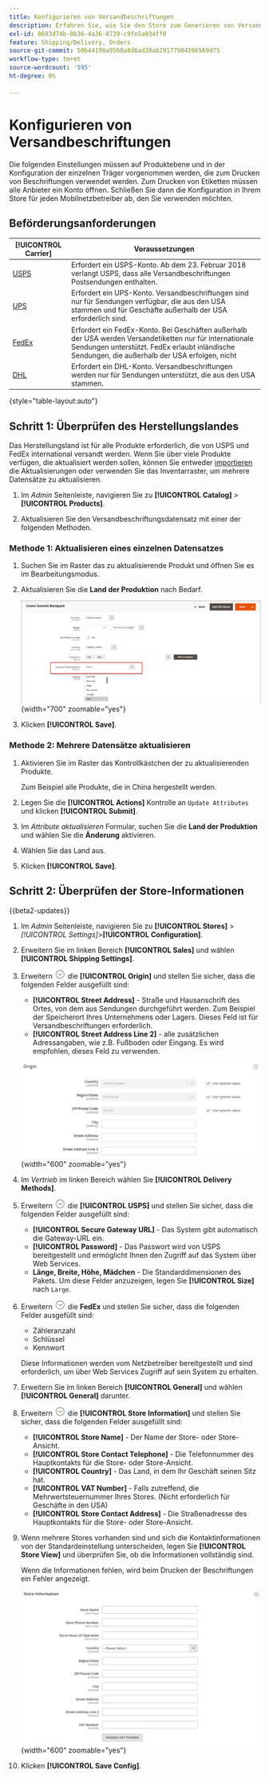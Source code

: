 ```yaml
---
title: Konfigurieren von Versandbeschriftungen
description: Erfahren Sie, wie Sie den Store zum Generieren von Versandbeschriftungen konfigurieren.
exl-id: 0693d74b-8b36-4a36-8739-c9fe5a934ff0
feature: Shipping/Delivery, Orders
source-git-commit: 50b44190a9568a8d6ad38ab29177904596569d75
workflow-type: tm+mt
source-wordcount: '595'
ht-degree: 0%

---
```


# Konfigurieren von Versandbeschriftungen

Die folgenden Einstellungen müssen auf Produktebene und in der Konfiguration der einzelnen Träger vorgenommen werden, die zum Drucken von Beschriftungen verwendet werden. Zum Drucken von Etiketten müssen alle Anbieter ein Konto öffnen. Schließen Sie dann die Konfiguration in Ihrem Store für jeden Mobilnetzbetreiber ab, den Sie verwenden möchten.

## Beförderungsanforderungen

| [!UICONTROL Carrier] | Voraussetzungen |
|-------|--------|
| [USPS](usps.md) | Erfordert ein USPS-Konto. Ab dem 23. Februar 2018 verlangt USPS, dass alle Versandbeschriftungen Postsendungen enthalten. |
| [UPS](ups.md) | Erfordert ein UPS-Konto. Versandbeschriftungen sind nur für Sendungen verfügbar, die aus den USA stammen und für Geschäfte außerhalb der USA erforderlich sind. |
| [FedEx](fedex.md) | Erfordert ein FedEx-Konto. Bei Geschäften außerhalb der USA werden Versandetiketten nur für internationale Sendungen unterstützt. FedEx erlaubt inländische Sendungen, die außerhalb der USA erfolgen, nicht |
| [DHL](dhl.md) | Erfordert ein DHL-Konto. Versandbeschriftungen werden nur für Sendungen unterstützt, die aus den USA stammen. |

{style="table-layout:auto"}

## Schritt 1: Überprüfen des Herstellungslandes

Das Herstellungsland ist für alle Produkte erforderlich, die von USPS und FedEx international versandt werden. Wenn Sie über viele Produkte verfügen, die aktualisiert werden sollen, können Sie entweder [importieren](../systems/data-import.md) die Aktualisierungen oder verwenden Sie das Inventarraster, um mehrere Datensätze zu aktualisieren.

1. Im _Admin_ Seitenleiste, navigieren Sie zu **[!UICONTROL Catalog]** > **[!UICONTROL Products]**.

1. Aktualisieren Sie den Versandbeschriftungsdatensatz mit einer der folgenden Methoden.

### Methode 1: Aktualisieren eines einzelnen Datensatzes

1. Suchen Sie im Raster das zu aktualisierende Produkt und öffnen Sie es im Bearbeitungsmodus.

1. Aktualisieren Sie die **Land der Produktion** nach Bedarf.

   ![Land der Produktion](./assets/product-country-of-manufacture.png){width="700" zoomable="yes"}

1. Klicken **[!UICONTROL Save]**.

### Methode 2: Mehrere Datensätze aktualisieren

1. Aktivieren Sie im Raster das Kontrollkästchen der zu aktualisierenden Produkte.

   Zum Beispiel alle Produkte, die in China hergestellt werden.

1. Legen Sie die **[!UICONTROL Actions]** Kontrolle an `Update Attributes` und klicken **[!UICONTROL Submit]**.

1. Im _Attribute aktualisieren_ Formular, suchen Sie die **Land der Produktion** und wählen Sie die **Änderung** aktivieren.

1. Wählen Sie das Land aus.

1. Klicken **[!UICONTROL Save]**.

## Schritt 2: Überprüfen der Store-Informationen

{{beta2-updates}}

1. Im _Admin_ Seitenleiste, navigieren Sie zu **[!UICONTROL Stores]** > _[!UICONTROL Settings]_>**[!UICONTROL Configuration]**.

1. Erweitern Sie im linken Bereich **[!UICONTROL Sales]** und wählen **[!UICONTROL Shipping Settings]**.

1. Erweitern ![Erweiterungsauswahl](../assets/icon-display-expand.png) die **[!UICONTROL Origin]** und stellen Sie sicher, dass die folgenden Felder ausgefüllt sind:

   - **[!UICONTROL Street Address]** - Straße und Hausanschrift des Ortes, von dem aus Sendungen durchgeführt werden. Zum Beispiel der Speicherort Ihres Unternehmens oder Lagers. Dieses Feld ist für Versandbeschriftungen erforderlich.
   - **[!UICONTROL Street Address Line 2]** - alle zusätzlichen Adressangaben, wie z.B. Fußboden oder Eingang. Es wird empfohlen, dieses Feld zu verwenden.

   ![Origin](../configuration-reference/sales/assets/shipping-settings-origin.png){width="600" zoomable="yes"}

1. Im _Vertrieb_ im linken Bereich wählen Sie **[!UICONTROL Delivery Methods]**.

1. Erweitern ![Erweiterungsauswahl](../assets/icon-display-expand.png) die **[!UICONTROL USPS]** und stellen Sie sicher, dass die folgenden Felder ausgefüllt sind:

   - **[!UICONTROL Secure Gateway URL]** - Das System gibt automatisch die Gateway-URL ein.
   - **[!UICONTROL Password]** - Das Passwort wird von USPS bereitgestellt und ermöglicht Ihnen den Zugriff auf das System über Web Services.
   - **Länge, Breite, Höhe, Mädchen** - Die Standarddimensionen des Pakets. Um diese Felder anzuzeigen, legen Sie **[!UICONTROL Size]** nach `Large`.

1. Erweitern ![Erweiterungsauswahl](../assets/icon-display-expand.png) die **FedEx** und stellen Sie sicher, dass die folgenden Felder ausgefüllt sind:

   - Zähleranzahl
   - Schlüssel
   - Kennwort

   Diese Informationen werden vom Netzbetreiber bereitgestellt und sind erforderlich, um über Web Services Zugriff auf sein System zu erhalten.

1. Erweitern Sie im linken Bereich **[!UICONTROL General]** und wählen **[!UICONTROL General]** darunter.

1. Erweitern ![Erweiterungsauswahl](../assets/icon-display-expand.png) die **[!UICONTROL Store Information]** und stellen Sie sicher, dass die folgenden Felder ausgefüllt sind:

   - **[!UICONTROL Store Name]** - Der Name der Store- oder Store-Ansicht.
   - **[!UICONTROL Store Contact Telephone]** - Die Telefonnummer des Hauptkontakts für die Store- oder Store-Ansicht.
   - **[!UICONTROL Country]** - Das Land, in dem Ihr Geschäft seinen Sitz hat.
   - **[!UICONTROL VAT Number]** - Falls zutreffend, die Mehrwertsteuernummer Ihres Stores. (Nicht erforderlich für Geschäfte in den USA)
   - **[!UICONTROL Store Contact Address]** - Die Straßenadresse des Hauptkontakts für die Store- oder Store-Ansicht.

1. Wenn mehrere Stores vorhanden sind und sich die Kontaktinformationen von der Standardeinstellung unterscheiden, legen Sie **[!UICONTROL Store View]** und überprüfen Sie, ob die Informationen vollständig sind.

   Wenn die Informationen fehlen, wird beim Drucken der Beschriftungen ein Fehler angezeigt.

   ![Store-Informationen](../configuration-reference/general/assets/general-store-information.png){width="600" zoomable="yes"}

1. Klicken **[!UICONTROL Save Config]**.
